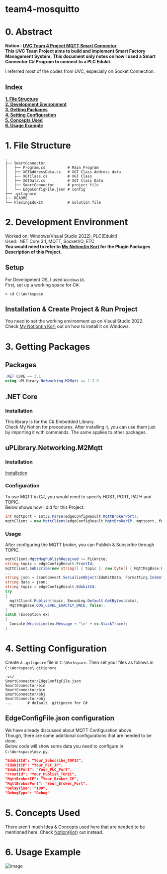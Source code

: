 # team4-mosquitto

# 0. Abstract
**Notion : [UVC Team 4 Project MQTT Smart Connector](https://www.notion.so/1d50eee57be542fd8435cf5088dd9936#4a7257e9d60b4ae6b9ff57869f8b05f3)**  
**This UVC Team Project aims to build and implement Smart Factory Management System.**
**This document only notes on how I used a Smart Connector C# Program to connect to a PLC Edukit.**

I referred most of the codes from UVC, especially on Socket Connection.

## Index  

[**1. File Structure**](https://github.com/shlee9605/team4-mosquitto#1-file-structure)  
[**2. Development Environment**](https://github.com/shlee9605/team4-mosquitto#2-develop-environment)  
[**3. Getting Packages**](https://github.com/shlee9605/team4-mosquitto#3-getting-packages)  
[**4. Setting Configuration**](https://github.com/shlee9605/team4-mosquitto#4-setting-configuration)  
[**5. Concepts Used**](https://github.com/shlee9605/team4-mosquitto#5-used-concept)  
[**6. Usage Example**](https://github.com/shlee9605/team4-mosquitto#6-usage-example)  
  
  
# 1. File Structure

```
.
├── SmartConnector          
│   ├── Program.cs          # Main Program
│   ├── XGTAddressData.cs   # XGT Class Address data
│   ├── XGTClass.cs         # XGT Class
│   ├── XGTData.cs          # XGT Class Data
│   ├── SmartConnector      # project file
│   └── EdgeConfigFile.json # config
├── .gitignore
├── README
└── FlexingEdukit           # Solution file
```

# 2. Development Environment

Worked on: Windows(Visual Studio 2022), PLC(Edukit)  
Used: .NET Core 3.1, MQTT, SocketI/O, ETC  
**You would need to refer to [My Notion(in Kor)](https://www.notion.so/1d50eee57be542fd8435cf5088dd9936#4a7257e9d60b4ae6b9ff57869f8b05f3) for the Plugin Packages Description of this Project.**  

## Setup
For Development OS, I used `Windows10`.  
First, set up a working space for C#.
```console
> cd C:\Workspace
```
  
## Installation & Create Project & Run Project
You need to set the working environment up on Visual Studio 2022.  
Check [My Notion(in Kor)](https://www.notion.so/1d50eee57be542fd8435cf5088dd9936#4a7257e9d60b4ae6b9ff57869f8b05f3) out on how to install it on Windows.  
  
  
# 3. Getting Packages

## Packages
```C#
.NET CORE == 3.1  
using uPLibrary.Networking.M2Mqtt == 1.1.0  
```
  
## .NET Core

### Installation
This library is for the C# Embedded Library.  
Check My Notion for procedures.
After installing it, you can use them just by importing it with commands.
The same applies to other packages.
  
## uPLibrary.Networking.M2Mqtt  

### Installation  
[Installation](https://www.notion.so/1d50eee57be542fd8435cf5088dd9936#ce40c0ed5b9845f29710f1d97575e3ab)  
  
### Configuration
To use MQTT in C#, you would need to specify HOST, PORT, PATH and TOPIC.  
Below shows how I did for this Project.  

```C#
int mqttport = Int32.Parse(edgeConfigResult.MqttBrokerPort);
mqttClient = new MqttClient(edgeConfigResult.MqttBrokerIP, mqttport, false, null, null, MqttSslProtocols.TLSv1_2);
```
  
### Usage
After configuring the MQTT broker, you can Publish & Subscribe through TOPIC.  
  
```C#
mqttClient.MqttMsgPublishReceived += PLCWrite;
string topic = edgeConfigResult.FrontId;
mqttClient.Subscribe(new string[] { topic }, new byte[] { MqttMsgBase.QOS_LEVEL_EXACTLY_ONCE });
...
string json = JsonConvert.SerializeObject(EduKitData, Formatting.Indented);
string data = json;  
string topic = edgeConfigResult.EdukitId;
try
{
  mqttClient.Publish(topic, Encoding.Default.GetBytes(data),
  MqttMsgBase.QOS_LEVEL_EXACTLY_ONCE, false);
}
catch (Exception ex)
{
  Console.WriteLine(ex.Message + "\n" + ex.StackTrace);
}
```
  
  
# 4. Setting Configuration
Create a `.gitignore` file in `C:\Workspace`.
Then set your files as follows in `C:\Workspace\.gitignore`.
  
```
.vs/
SmartConnector/EdgeConfigFile.json
SmartConnector/bin
SmartConnector/bin
SmartConnector/obj
SmartConnector/obj
...       # default .gitignore for C#  
```
  
## EdgeConfigFile.json configuration

We have already discussed about MQTT Configuration above.  
Though, there are some additional configurations that are needed to be done.  
Below code will show some data you need to configure in `C:\Workspace\dev.py`,  

```JSON
"EdukitId": "Your_Subscribe_TOPIC",
"EdukitIP": "Your_PLC_IP",
"EdukitPort": "Your_PLC_Port",
"FrontId": "Your_Publish_TOPIC",
"MqttBrokerIP": "Your_Broker_IP",
"MqttBrokerPort": "Your_Broker_Port",
"DelayTime": "100",
"DebugType": "Debug"
```
  
  
# 5. Concepts Used
There aren't much Idea & Concepts used here that are needed to be mentioned here.
Check [Notion(Kor)](https://www.notion.so/1d50eee57be542fd8435cf5088dd9936#4a7257e9d60b4ae6b9ff57869f8b05f3) out instead.  
  
  
# 6. Usage Example
  
![image](https://user-images.githubusercontent.com/40204622/208420612-9870a88c-88a1-4b4c-9f7d-438adec068fa.png)  
  

